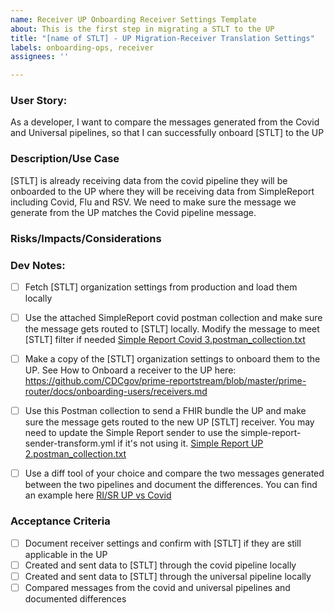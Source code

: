 ```yaml
---
name: Receiver UP Onboarding Receiver Settings Template
about: This is the first step in migrating a STLT to the UP
title: "[name of STLT] - UP Migration-Receiver Translation Settings"
labels: onboarding-ops, receiver
assignees: ''

---
```


### User Story:
As a developer, I want to compare the messages generated from the Covid and Universal pipelines, so that I can successfully onboard [STLT] to the UP

### Description/Use Case
[STLT] is already receiving data from the covid pipeline they will be onboarded to the UP where they will be receiving data from SimpleReport including Covid, Flu and RSV. We need to make sure the message we generate from the UP matches the Covid pipeline message.

### Risks/Impacts/Considerations


### Dev Notes:

- [ ] Fetch [STLT] organization settings from production and load them locally
- [ ] Use the attached SimpleReport covid postman collection and make sure the message gets routed to [STLT] locally. Modify the message to meet [STLT] filter if needed [Simple Report Covid 3.postman_collection.txt](https://api.zenhub.com/attachedFiles/eyJfcmFpbHMiOnsibWVzc2FnZSI6IkJBaHBBNFU2QWc9PSIsImV4cCI6bnVsbCwicHVyIjoiYmxvYl9pZCJ9fQ==--1d3699f4819e80309b51b02e7d4fad05048c28d8/Simple%20Report%20Covid%203.postman_collection.txt)

- [ ] Make a copy of the [STLT] organization settings to onboard them to the UP. See How to Onboard a receiver to the UP here: https://github.com/CDCgov/prime-reportstream/blob/master/prime-router/docs/onboarding-users/receivers.md
- [ ] Use this Postman collection to send a FHIR bundle the UP and make sure the message gets routed to the new UP [STLT] receiver. You may need to update the Simple Report sender to use the simple-report-sender-transform.yml if it's not using it. [Simple Report UP 2.postman_collection.txt](https://api.zenhub.com/attachedFiles/eyJfcmFpbHMiOnsibWVzc2FnZSI6IkJBaHBBNFk2QWc9PSIsImV4cCI6bnVsbCwicHVyIjoiYmxvYl9pZCJ9fQ==--dfab4aacbbb0df15ad1e97bb3328f29bd71ff86b/Simple%20Report%20UP%202.postman_collection.txt)

- [ ] Use a diff tool of your choice and compare the two messages generated between the two pipelines and document the differences. You can find an example here [RI/SR UP vs Covid](https://docs.google.com/spreadsheets/d/197AeFMvozqUGRE1BuvOSMiUL_r2EEkyQv4l8D_OhhZk/edit#gid=492389121)


### Acceptance Criteria 
- [ ] Document receiver settings and confirm with [STLT] if they are still applicable in the UP
- [ ] Created and sent data to [STLT] through the covid pipeline locally
- [ ] Created and sent data to [STLT] through the universal pipeline locally
- [ ] Compared messages from the covid and universal pipelines and documented differences
